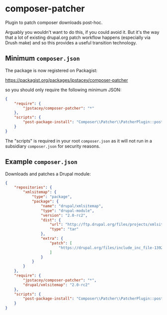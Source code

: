 composer-patcher
================

Plugin to patch composer downloads post-hoc.

Arguably you wouldn't want to do this, if you could avoid it. But it's the
way that a lot of existing drupal.org patch workflow happens (especially
via Drush make) and so this provides a useful transition technology.

Minimum `composer.json`
-----------------------

The package is now registered on Packagist:

https://packagist.org/packages/jpstacey/composer-patcher

so you should only require the following minimum JSON:

```json
{
    "require": {
        "jpstacey/composer-patcher": "*"
    },
    "scripts": {
        "post-package-install": "Composer\\Patcher\\PatcherPlugin::postPackageInstall"
    }
}
```

The "scripts" is required in your root `composer.json` as it will not run in
a subsidiary `composer.json` for security reasons.

Example `composer.json`
-----------------------

Downloads and patches a Drupal module:

```json
{
    "repositories": {
        "xmlsitemap": {
            "type": "package",
            "package": {
                "name": "drupal/xmlsitemap",
                "type": "drupal-module",
                "version": "2.0-rc2",
                "dist": {
                    "url": "http://ftp.drupal.org/files/projects/xmlsitemap-7.x-2.0-rc2.tar.gz",
                    "type": "tar"
                },
                "extra": {
                    "patch": [
                        "https://drupal.org/files/include_inc_file-1392710.patch"
                    ]
                }
            }
        }
    },
    "require": {
        "jpstacey/composer-patcher": "*",
        "drupal/xmlsitemap": "2.0-rc2"
    },
    "scripts": {
        "post-package-install": "Composer\\Patcher\\PatcherPlugin::postPackageInstall"
    }
}
```
